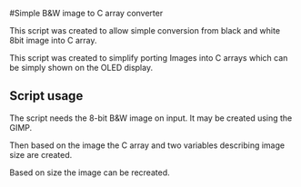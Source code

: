 #Simple B&W image to C array converter

This script was created to allow simple conversion from black and white 8bit image into C array.

This script was created to simplify porting Images into C arrays which can be simply shown on the OLED display.

## Script usage
The script needs the 8-bit B&W image on input. It may be created using the GIMP.

Then based on the image the C array and two variables describing image size are created.

Based on size the image can be recreated.
